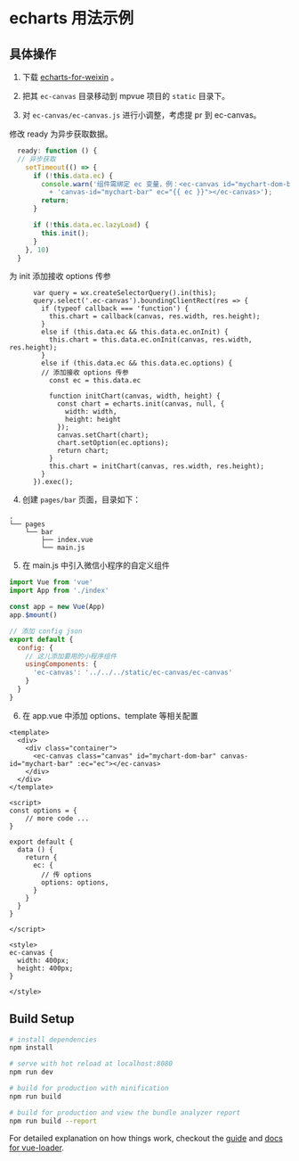 # echarts 用法示例

## 具体操作

1. 下载 [echarts-for-weixin](https://github.com/ecomfe/echarts-for-weixin) 。

2. 把其 `ec-canvas` 目录移动到 mpvue 项目的 `static` 目录下。

3.  对 `ec-canvas/ec-canvas.js` 进行小调整，考虑提 pr 到 ec-canvas。

修改 ready 为异步获取数据。

``` javascript
  ready: function () {
  // 异步获取
    setTimeout(() => {
      if (!this.data.ec) {
        console.warn('组件需绑定 ec 变量，例：<ec-canvas id="mychart-dom-bar" '
          + 'canvas-id="mychart-bar" ec="{{ ec }}"></ec-canvas>');
        return;
      }

      if (!this.data.ec.lazyLoad) {
        this.init();
      }
    }, 10)
  }
```

为 init 添加接收 options 传参

```
      var query = wx.createSelectorQuery().in(this);
      query.select('.ec-canvas').boundingClientRect(res => {
        if (typeof callback === 'function') {
          this.chart = callback(canvas, res.width, res.height);
        }
        else if (this.data.ec && this.data.ec.onInit) {
          this.chart = this.data.ec.onInit(canvas, res.width, res.height);
        }
        else if (this.data.ec && this.data.ec.options) {
        // 添加接收 options 传参
          const ec = this.data.ec

          function initChart(canvas, width, height) {
            const chart = echarts.init(canvas, null, {
              width: width,
              height: height
            });
            canvas.setChart(chart);
            chart.setOption(ec.options);
            return chart;
          }
          this.chart = initChart(canvas, res.width, res.height);
        }
      }).exec();
```

4. 创建 `pages/bar` 页面，目录如下：

```
.
└── pages
    └── bar
        ├── index.vue
        └── main.js
```

5. 在 main.js 中引入微信小程序的自定义组件

``` javascript
import Vue from 'vue'
import App from './index'

const app = new Vue(App)
app.$mount()

// 添加 config json
export default {
  config: {
    // 这儿添加要用的小程序组件
    usingComponents: {
      'ec-canvas': '../../../static/ec-canvas/ec-canvas'
    }
  }
}
```

6. 在 app.vue 中添加 options、template 等相关配置

```
<template>
  <div>
    <div class="container">
      <ec-canvas class="canvas" id="mychart-dom-bar" canvas-id="mychart-bar" :ec="ec"></ec-canvas>
    </div>
  </div>
</template>

<script>
const options = {
    // more code ... 
}

export default {
  data () {
    return {
      ec: {
        // 传 options
        options: options,
      }
    }
  }
}

</script>

<style>
ec-canvas {
  width: 400px;
  height: 400px;
}

</style>
```

## Build Setup

``` bash
# install dependencies
npm install

# serve with hot reload at localhost:8080
npm run dev

# build for production with minification
npm run build

# build for production and view the bundle analyzer report
npm run build --report
```

For detailed explanation on how things work, checkout the [guide](http://vuejs-templates.github.io/webpack/) and [docs for vue-loader](http://vuejs.github.io/vue-loader).
